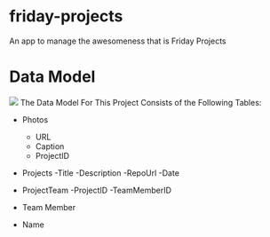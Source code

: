# friday-projects
An app to manage the awesomeness that is Friday Projects

# Data Model
<img src ="~/friday-projects/docs/datamodel.jpg">
The Data Model For This Project Consists of the Following Tables:

* Photos
  - URL
  - Caption
  - ProjectID

* Projects
  -Title
  -Description
  -RepoUrl
  -Date

* ProjectTeam
  -ProjectID
  -TeamMemberID

* Team Member
- Name
